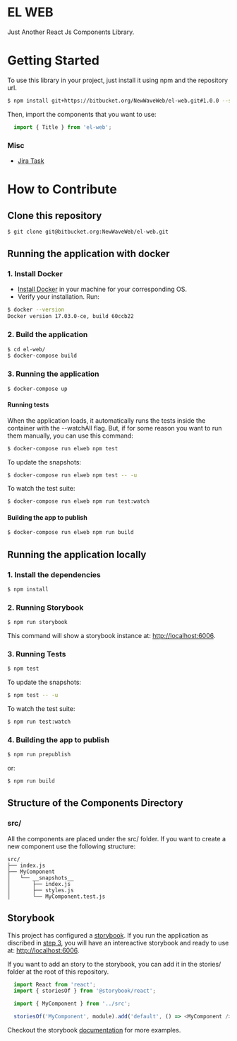 # EL WEB

Just Another React Js Components Library.

# Getting Started

To use this library in your project, just install it using npm and the repository url.

```bash
$ npm install git+https://bitbucket.org/NewWaveWeb/el-web.git#1.0.0 --save
```

Then, import the components that you want to use:

```js
  import { Title } from 'el-web';
```


### Misc

- [Jira Task](https://newwaveweb.atlassian.net/browse/MIW-894)


# How to Contribute

## Clone this repository

``` bash
$ git clone git@bitbucket.org:NewWaveWeb/el-web.git
```

## Running the application with docker
### 1. Install Docker

- [Install Docker](https://docs.docker.com/engine/installation/) in your machine for your corresponding OS.
- Verify your installation. Run:
``` bash
$ docker --version
Docker version 17.03.0-ce, build 60ccb22
```

### 2. Build the application

``` bash
$ cd el-web/
$ docker-compose build
```

### 3. Running the application

``` bash
$ docker-compose up
```

#### Running tests

When the application loads, it automatically runs the tests inside the container with the --watchAll flag. But, if for some reason you want to run them manually, you can use this command:

``` bash
$ docker-compose run elweb npm test
```

To update the snapshots:
``` bash
$ docker-compose run elweb npm test -- -u
```

To watch the test suite:
``` bash
$ docker-compose run elweb npm run test:watch
```
#### Building the app to publish

``` bash
$ docker-compose run elweb npm run build
```

## Running the application locally

### 1. Install the dependencies

``` bash
$ npm install
```

### 2. Running Storybook

``` bash
$ npm run storybook
```

This command will show a storybook instance at: [http://localhost:6006](http://localhost:6006).

### 3. Running Tests

``` bash
$ npm test
```

To update the snapshots:
``` bash
$ npm test -- -u
```

To watch the test suite:
``` bash
$ npm run test:watch
```

### 4. Building the app to publish

``` bash
$ npm run prepublish
```

or:

``` bash
$ npm run build
```

## Structure of the Components Directory

### src/

All the components are placed under the src/ folder. If you want to create a new component use the following structure:

```
src/
├── index.js
├── MyComponent
│   └── __snapshots__
│       ├── index.js
│       ├── styles.js
│       └── MyComponent.test.js
```

## Storybook

This project has configured a [storybook](https://storybook.js.org/). If you run the application as discribed in [step 3](#3.-running-the-application), you will have an intereactive storybook and ready to use at: [http://localhost:6006](http://localhost:6006).

If you want to add an story to the storybook, you can add it in the stories/ folder at the root of this repository.

```js
  import React from 'react';
  import { storiesOf } from '@storybook/react';

  import { MyComponent } from '../src';

  storiesOf('MyComponent', module).add('default', () => <MyComponent />);
```

Checkout the storybook [documentation](https://storybook.js.org/basics/guide-react/) for more examples.